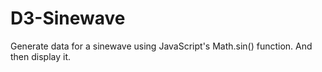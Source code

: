 # D3-Sinewave

Generate data for a sinewave using JavaScript's Math.sin() function. And then display it.
